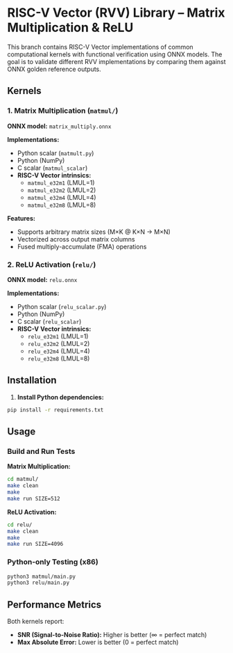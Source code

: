 # RISC-V Vector (RVV) Library – Matrix Multiplication & ReLU

This branch contains RISC-V Vector implementations of common computational kernels with functional verification using ONNX models. The goal is to validate different RVV implementations by comparing them against ONNX golden reference outputs.

## Kernels

### 1. Matrix Multiplication (`matmul/`)

**ONNX model:** `matrix_multiply.onnx`

**Implementations:**
- Python scalar (`matmult.py`)
- Python (NumPy)
- C scalar (`matmul_scalar`)
- **RISC-V Vector intrinsics:**
  - `matmul_e32m1` (LMUL=1)
  - `matmul_e32m2` (LMUL=2)
  - `matmul_e32m4` (LMUL=4)
  - `matmul_e32m8` (LMUL=8)

**Features:**
- Supports arbitrary matrix sizes (M×K @ K×N → M×N)
- Vectorized across output matrix columns
- Fused multiply-accumulate (FMA) operations

### 2. ReLU Activation (`relu/`)

**ONNX model:** `relu.onnx`

**Implementations:**
- Python scalar (`relu_scalar.py`)
- Python (NumPy)
- C scalar (`relu_scalar`)
- **RISC-V Vector intrinsics:**
  - `relu_e32m1` (LMUL=1)
  - `relu_e32m2` (LMUL=2) 
  - `relu_e32m4` (LMUL=4)
  - `relu_e32m8` (LMUL=8)

## Installation

1. **Install Python dependencies:**
```bash
pip install -r requirements.txt
```
## Usage

### Build and Run Tests

**Matrix Multiplication:**
```bash
cd matmul/
make clean
make       
make run SIZE=512    
```

**ReLU Activation:**
```bash
cd relu/
make clean
make         
make run SIZE=4096    
```

### Python-only Testing (x86)

```bash
python3 matmul/main.py
python3 relu/main.py
```

## Performance Metrics

Both kernels report:
- **SNR (Signal-to-Noise Ratio):** Higher is better (∞ = perfect match)
- **Max Absolute Error:** Lower is better (0 = perfect match)
